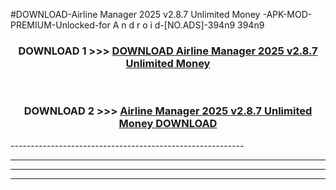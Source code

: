 #DOWNLOAD-Airline Manager 2025 v2.8.7 Unlimited Money -APK-MOD-PREMIUM-Unlocked-for A n d r o i d-[NO.ADS]-394n9 394n9 



<div align="center">

<h3>DOWNLOAD 1 >>> <a href="https://t.co/FKmqrqFo6t??judul=Airline Manager 2025 v2.8.7 Unlimited Money ">DOWNLOAD Airline Manager 2025 v2.8.7 Unlimited Money </a></h3><br>

<h3>DOWNLOAD 2 >>> <a href="https://t.co/FKmqrqFo6t??judul=Airline Manager 2025 v2.8.7 Unlimited Money ">Airline Manager 2025 v2.8.7 Unlimited Money  DOWNLOAD </a></h3>

</div>
----------------------------------------------------------

----------------------------------------------------------

----------------------------------------------------------

----------------------------------------------------------



